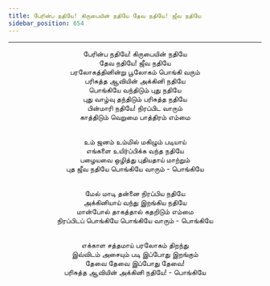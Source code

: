 ```yaml
---
title: பேரின்ப நதியே! கிருபையின் நதியே தேவ நதியே! ஜீவ நதியே
sidebar_position: 654
---
```


---
<center>
பேரின்ப நதியே! கிருபையின் நதியே<br/>
தேவ நதியே! ஜீவ நதியே<br/>
பரலோகத்தினின்று பூலோகம் பொங்கி வரும்<br/>
பரிசுத்த ஆவியின் அக்கினி நதியே<br/>
பொங்கியே வந்திடும் புது நதியே<br/>
புது வாழ்வு தந்திடும் பரிசுத்த நதியே<br/>
பின்மாரி நதியே! நிரப்பிட வாரும்<br/>
காத்திடும் வெறுமை பாத்திரம் எம்மை<br/><br/>

உம் ஜனம் உம்மில் மகிழும் படியாய்<br/>
எங்களை உயிர்ப்பிக்க வந்த நதியே<br/>
பழையவை ஒழித்து புதியதாய் மாற்றும்<br/>
புத ஜீவ நதியே பொங்கியே வாரும்            - பொங்கியே<br/><br/>

மேல் மாடி தன்னை நிரப்பிய நதியே<br/>
அக்கினியாய் வந்து இறங்கிய நதியே<br/>
மான்போல் தாகத்தால் கதறிடும் எம்மை<br/>
நிரப்பிடப் பொங்கியே பொங்கியே வாரும்        - பொங்கியே<br/><br/>

எக்காள சத்தமாய் பரலோகம் திறந்து<br/>
இவ்விடம் அசையும் படி இப்போது இறங்கும்<br/>
தேவை தேவை இப்போது தேவை!<br/>
பரிசுத்த ஆவியின் அக்கினி நதியே!            - பொங்கியே
</center>